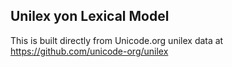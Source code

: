 Unilex yon Lexical Model
----------------------

This is built directly from Unicode.org unilex data at
https://github.com/unicode-org/unilex
